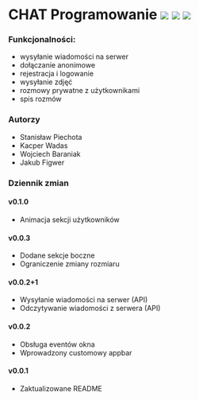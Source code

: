 # CHAT Programowanie ![](https://img.shields.io/badge/language-python-brightgreen) ![](https://img.shields.io/badge/license-MIT-blue) ![](https://img.shields.io/badge/version-0.1.0-green)

### Funkcjonalności:
- wysyłanie wiadomości na serwer
- dołączanie anonimowe
- rejestracja i logowanie
- wysyłanie zdjęć
- rozmowy prywatne z użytkownikami
- spis rozmów

### Autorzy
- Stanisław Piechota
- Kacper Wadas
- Wojciech Baraniak
- Jakub Figwer

### Dziennik zmian
#### v0.1.0
- Animacja sekcji użytkowników
#### v0.0.3
- Dodane sekcje boczne
- Ograniczenie zmiany rozmiaru
#### v0.0.2+1
- Wysyłanie wiadomości na serwer (API)
- Odczytywanie wiadomości z serwera (API)
#### v0.0.2
- Obsługa eventów okna
- Wprowadzony customowy appbar
#### v0.0.1
- Zaktualizowane README